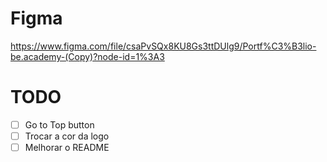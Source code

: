 # Figma

https://www.figma.com/file/csaPvSQx8KU8Gs3ttDUlg9/Portf%C3%B3lio-be.academy-(Copy)?node-id=1%3A3

# TODO

- [ ] Go to Top button
- [ ] Trocar a cor da logo
- [ ] Melhorar o README
